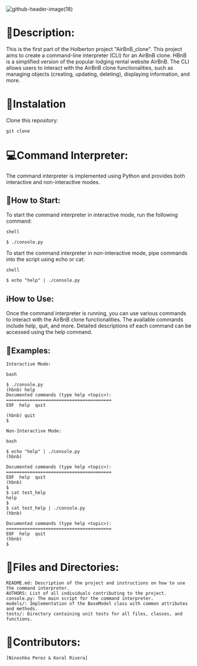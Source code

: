 ![github-header-image(18)](https://github.com/ninoshkaxv/holbertonschool-AirBnB_clone/assets/143634181/ec0d1dd4-ea68-4d45-9477-fa5fdcc71b7d)

# 📝Description:

This is the first part of the Holberton project "AirBnB_clone". This project aims to create a command-line interpreter (CLI) for an AirBnB clone. HBnB is a simplified version of the popular lodging rental website AirBnB. The CLI allows users to interact with the AirBnB clone functionalities, such as managing objects (creating, updating, deleting), displaying information, and more.

# 📡Instalation

Clone this repository:
```
git clone
```

# 💻Command Interpreter:

The command interpreter is implemented using Python and provides both interactive and non-interactive modes.

## 🚀How to Start:

To start the command interpreter in interactive mode, run the following command:
```
shell

$ ./console.py
```

To start the command interpreter in non-interactive mode, pipe commands into the script using echo or cat:
```
shell

$ echo "help" | ./console.py
```

## ℹ️How to Use:

Once the command interpreter is running, you can use various commands to interact with the AirBnB clone functionalities. The available commands include help, quit, and more. Detailed descriptions of each command can be accessed using the help <topic> command.

## 🌟Examples:
```
Interactive Mode:

bash

$ ./console.py
(hbnb) help
Documented commands (type help <topic>):
========================================
EOF  help  quit

(hbnb) quit
$
```
```
Non-Interactive Mode:

bash

$ echo "help" | ./console.py
(hbnb)

Documented commands (type help <topic>):
========================================
EOF  help  quit
(hbnb) 
$
$ cat test_help
help
$
$ cat test_help | ./console.py
(hbnb)

Documented commands (type help <topic>):
========================================
EOF  help  quit
(hbnb) 
$
```
#  📂Files and Directories:

    README.md: Description of the project and instructions on how to use the command interpreter.
    AUTHORS: List of all individuals contributing to the project.
    console.py: The main script for the command interpreter.
    models/: Implementation of the BaseModel class with common attributes and methods.
    tests/: Directory containing unit tests for all files, classes, and functions.
    
# 👥Contributors:

    [Ninoshka Perez & Koral Rivera]




